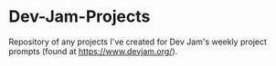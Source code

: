 # Dev-Jam-Projects
Repository of any projects I've created for Dev Jam's weekly project prompts (found at https://www.devjam.org/).
